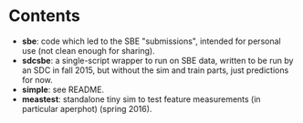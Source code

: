Contents
========


- **sbe**: code which led to the SBE "submissions", intended for personal use (not clean enough for sharing).
- **sdcsbe**: a single-script wrapper to run on SBE data, written to be run by an SDC in fall 2015, but without the sim and train parts, just predictions for now.
- **simple**: see README.
- **meastest**: standalone tiny sim to test feature measurements (in particular aperphot) (spring 2016).



